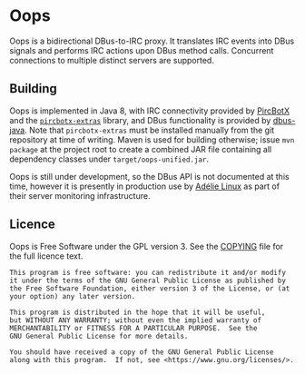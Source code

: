 # Oops

Oops is a bidirectional DBus-to-IRC proxy. It translates IRC events into DBus
signals and performs IRC actions upon DBus method calls. Concurrent connections
to multiple distinct servers are supported.

## Building

Oops is implemented in Java 8, with IRC connectivity provided by
[PircBotX](https://github.com/pircbotx/pircbotx) and the
[`pircbotx-extras`](https://github.com/sysvinit/pircbotx-extras) library, and
DBus functionality is provided by
[dbus-java](https://github.com/hypfvieh/dbus-java). Note that `pircbotx-extras`
must be installed manually from the git repository at time of writing. Maven is
used for building otherwise; issue `mvn package` at the project root to create
a combined JAR file containing all dependency classes under
`target/oops-unified.jar`.

Oops is still under development, so the DBus API is not documented
at this time, however it is presently in production use by [Adélie
Linux](https://www.adelielinux.org) as part of their server monitoring
infrastructure.

## Licence

Oops is Free Software under the GPL version 3. See the [COPYING](COPYING) file
for the full licence text.

    This program is free software: you can redistribute it and/or modify
    it under the terms of the GNU General Public License as published by
    the Free Software Foundation, either version 3 of the License, or (at
    your option) any later version.

    This program is distributed in the hope that it will be useful,
    but WITHOUT ANY WARRANTY; without even the implied warranty of
    MERCHANTABILITY or FITNESS FOR A PARTICULAR PURPOSE.  See the
    GNU General Public License for more details.

    You should have received a copy of the GNU General Public License
    along with this program.  If not, see <https://www.gnu.org/licenses/>.
